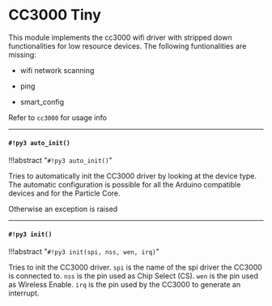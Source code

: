 # CC3000 Tiny

This module implements the cc3000 wifi driver with stripped down functionalities for low resource devices. The following funtionalities are missing:


* wifi network scanning


* ping


* smart_config

Refer to `cc3000` for usage info


---
#### `#!py3 auto_init()`

!!!abstract "`#!py3 auto_init()`"

Tries to automatically init the CC3000 driver by looking at the device type.
The automatic configuration is possible for all the Arduino compatible devices
and for the Particle Core.

Otherwise an exception is raised


---
#### `#!py3 init()`

!!!abstract "`#!py3 init(spi, nss, wen, irq)`"

Tries to init the CC3000 driver. ```spi``` is the name of the spi driver the CC3000 is connected to.
```nss``` is the pin used as Chip Select (CS). ```wen``` is the pin used as Wireless Enable. ```irq``` is the pin used by
the CC3000 to generate an interrupt.
